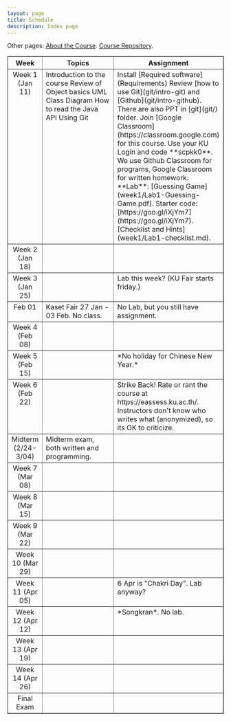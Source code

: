 ```yaml
---
layout: page
title: Schedule
description: Index page
---
```


Other pages: [About the Course](About). [Course Repository](https://www.github.com/skeoop/skeoop.github.io/). 


<table border="1">
<tr valign="top">
  <th> Week  </th>
  <th width="46%"> Topics </th>
  <th width="46%"> Assignment </th>
</tr>
<!-- week 1 -->
<tr valign="top">
<td align="center"> Week 1 (Jan 11)</td>
<td markdown="span">
Introduction to the course   
Review of Object basics    
UML Class Diagram    
How to read the Java API    
Using Git    
</td>
<td markdown="span">
Install [Required software](Requirements)    
Review [how to use Git](git/intro-git) and [Github](git/intro-github). There are also PPT in [git](git/) folder.    
Join [Google Classroom](https://classroom.google.com) for this course. Use your KU Login and code **scpkk0**.   
We use Github Classroom for programs, Google Classroom for written homework.   
**Lab**: [Guessing Game](week1/Lab1-Guessing-Game.pdf). Starter code: [https://goo.gl/iXjYm7](https://goo.gl/iXjYm7).  [Checklist and Hints](week1/Lab1-checklist.md). 

</td>
</tr>
<!-- week 2 -->
<tr valign="top">
<td align="center"> Week 2 (Jan 18)</td>
<td markdown="span">
</td>
<td markdown="span">
</td>
</tr>
<!-- week 3 -->
<tr valign="top">
<td align="center"> Week 3 (Jan 25)</td>
<td markdown="span">
</td>
<td markdown="span">
Lab this week?  (KU Fair starts friday.)
</td>
</tr>
<!-- Kaset Fair 26 Jan - 03 Feb -->
<tr valign="top">
<td align="center"> Feb 01</td>
<td markdown="span">
Kaset Fair 27 Jan - 03 Feb. No class.
</td>
<td markdown="span">
No Lab, but you still have assignment.
</td>
</tr>
<!-- week 4 -->
<tr valign="top">
<td align="center"> Week 4 (Feb 08)</td>
<td markdown="span">
</td>
<td markdown="span">
</td>
</tr>
<!-- week 5 -->
<tr valign="top">
<td align="center"> Week 5 (Feb 15)</td>
<td markdown="span">
</td>
<td markdown="span">
*No holiday for Chinese New Year.* 
</td>
</tr>
<!-- week 6 -->
<tr valign="top">
<td align="center"> Week 6 (Feb 22)</td>
<td markdown="span">
</td>
<td markdown="span">
Strike Back! Rate or rant the course at https://eassess.ku.ac.th/.
Instructors don't know who writes what (anonymized), so its OK to criticize.
</td>
</tr>
<!-- midterm (Feb 24 - Mar 04) -->
<tr valign="top">
<td align="center"> Midterm (2/24-3/04)</td>
<td markdown="span">
Midterm exam, both written and programming.
</td>
<td markdown="span">
</td>
</tr>
<!-- week 7 -->
<tr valign="top">
<td align="center"> Week 7 (Mar 08)</td>
<td markdown="span">
</td>
<td markdown="span">
</td>
</tr>
<!-- week 8 -->
<tr valign="top">
<td align="center"> Week 8 (Mar 15)</td>
<td markdown="span">
</td>
<td markdown="span">
</td>
</tr>
<!-- week 9 -->
<tr valign="top">
<td align="center"> Week 9 (Mar 22)</td>
<td markdown="span">
</td>
<td markdown="span">
</td>
</tr>
<!-- week 10 -->
<tr valign="top">
<td align="center"> Week 10 (Mar 29)</td>
<td markdown="span">
</td>
<td markdown="span">
</td>
</tr>
<!-- week 11 -->
<tr valign="top">
<td align="center"> Week 11 (Apr 05)</td>
<td markdown="span">
</td>
<td markdown="span">
6 Apr is "Chakri Day". Lab anyway?
</td>
</tr>
<!-- week 12 -->
<tr valign="top">
<td align="center"> Week 12 (Apr 12)</td>
<td markdown="span">
</td>
<td markdown="span">
*Songkran*. No lab.
</td>
</tr>
<!-- week 13 -->
<tr valign="top">
<td align="center"> Week 13 (Apr 19)</td>
<td markdown="span">
</td>
<td markdown="span">
</td>
</tr>
<!-- week 14 -->
<tr valign="top">
<td align="center"> Week 14 (Apr 26)</td>
<td markdown="span">
</td>
<td markdown="span">
</td>
</tr>
<!-- final exam (5/7-5/18) -->
<tr valign="top">
<td align="center"> Final Exam </td>
<td markdown="span">
</td>
<td markdown="span">
</td>
</tr>
</table>


